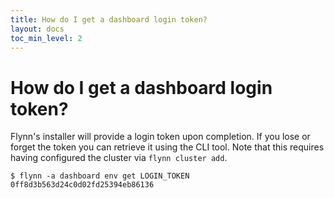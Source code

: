 ```yaml
---
title: How do I get a dashboard login token?
layout: docs
toc_min_level: 2
---
```


# How do I get a dashboard login token?

Flynn's installer will provide a login token upon completion. If you lose or forget the token you can retrieve it using the CLI tool. Note that this requires having configured the cluster via `flynn cluster add`.

    $ flynn -a dashboard env get LOGIN_TOKEN
    0ff8d3b563d24c0d02fd25394eb86136
